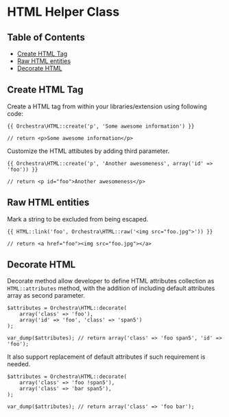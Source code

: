 # HTML Helper Class

## Table of Contents

* [Create HTML Tag](#create)
* [Raw HTML entities](#raw)
* [Decorate HTML](#decorate)

<a name="create"></a>
## Create HTML Tag

Create a HTML tag from within your libraries/extension using following code:

	{{ Orchestra\HTML::create('p', 'Some awesome information') }}
	
	// return <p>Some awesome information</p> 

Customize the HTML attibutes by adding third parameter.

	{{ Orchestra\HTML::create('p', 'Another awesomeness', array('id' => 'foo')) }}
	
	// return <p id="foo">Another awesomeness</p>

<a name="raw"></a>
## Raw HTML entities

Mark a string to be excluded from being escaped.

	{{ HTML::link('foo', Orchestra\HTML::raw('<img src="foo.jpg">')) }}
	
	// return <a href="foo"><img src="foo.jpg"></a>

<a name="decorate"></a>
## Decorate HTML

Decorate method allow developer to define HTML attributes collection as `HTML::attributes` method, with the addition of including default attributes array as second parameter.

	$attributes = Orchestra\HTML::decorate(
		array('class' => 'foo'), 
		array('id' => 'foo', 'class' => 'span5')
	);

	var_dump($attributes); // return array('class' => 'foo span5', 'id' => 'foo');
	
It also support replacement of default attributes if such requirement is needed.

	$attributes = Orchestra\HTML::decorate(
		array('class' => 'foo !span5'),
		array('class' => 'bar span5'),
	);
	
	var_dump($attributes); // return array('class' => 'foo bar');